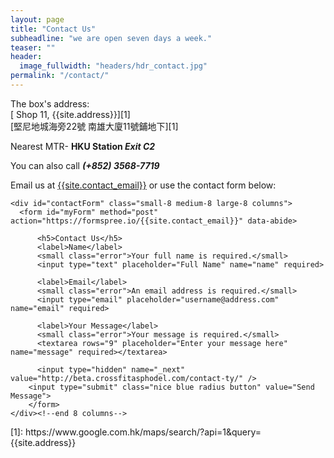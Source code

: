 ```yaml
---
layout: page
title: "Contact Us"
subheadline: "we are open seven days a week."
teaser: ""
header:
  image_fullwidth: "headers/hdr_contact.jpg"
permalink: "/contact/"
---
```

The box's address:  
[ Shop 11, {{site.address}}][1]  
[堅尼地城海旁22號 南雄大廈11號鋪地下][1]

Nearest MTR- **HKU Station _Exit C2_**

You can also call **_(+852) 3568-7719_**

Email us at [{{site.contact_email}}](mailto:site.contact_email) or use the contact form below:

<div class="row">

    <div id="contactForm" class="small-8 medium-8 large-8 columns">
      <form id="myForm" method="post" action="https://formspree.io/{{site.contact_email}}" data-abide>  

          <h5>Contact Us</h5>
          <label>Name</label>
          <small class="error">Your full name is required.</small>
          <input type="text" placeholder="Full Name" name="name" required>

          <label>Email</label>
          <small class="error">An email address is required.</small>
          <input type="email" placeholder="username@address.com" name="email" required>

          <label>Your Message</label>
          <small class="error">Your message is required.</small>
          <textarea rows="9" placeholder="Enter your message here" name="message" required></textarea>

          <input type="hidden" name="_next" value="http://beta.crossfitasphodel.com/contact-ty/" />
        <input type="submit" class="nice blue radius button" value="Send Message">
        </form>
    </div><!--end 8 columns-->
</div>
[1]: https://www.google.com.hk/maps/search/?api=1&query={{site.address}}
